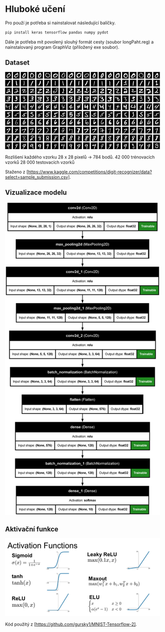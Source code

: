 # Hluboké učení

Pro použí je potřeba si nainstalovat následující balíčky.

``` bash
pip install keras tensorflow pandas numpy pydot
```

Dále je potřeba mít povolený slouhý formát cesty (soubor longPaht.reg) a nainstalovaný program GraphViz (přiložený exe soubor).

## Dataset

![MNIST](MNIST_dataset_example.png)

Rozlišení každého vzorku 28 x 28 pixelů -> 784 bodů.
42 000 trénovacích vzorků
28 000 testovacích vzorků

Staženo z [https://www.kaggle.com/competitions/digit-recognizer/data?select=sample_submission.csv].

## Vizualizace modelu

![Model](model.png)

## Aktivační funkce

![Aktivační funkce](activation_function.webp)

Kód použitý z [https://github.com/gursky1/MNIST-Tensorflow-2].
